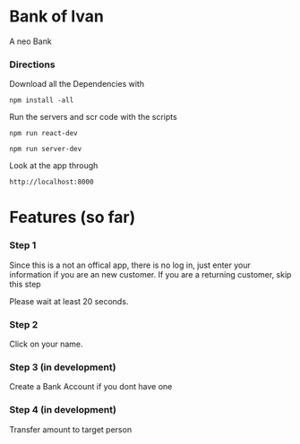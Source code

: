 # Bank of Ivan 
A neo Bank


### Directions
Download all the Dependencies with

`npm install -all`

Run the servers and scr code with the scripts

`npm run react-dev`

`npm run server-dev`

Look at the app through

`http://localhost:8000`

# Features (so far)

### Step 1
Since this is a not an offical app, there is no log in, just enter your information if you are an new customer. If you are a returning customer, skip this step

Please wait at least 20 seconds.

### Step 2 
Click on your name.


### Step 3 (in development)
Create a Bank Account if you dont have one


### Step 4 (in development)
Transfer amount to target person




